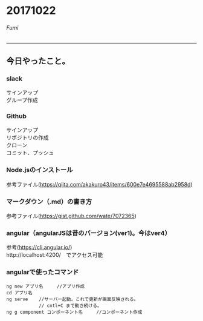 # 20171022  
###### Fumi  
-------------------------
## 今日やったこと。  

### slack  
サインアップ  
グループ作成  
### Github  
サインアップ  
リポジトリの作成  
クローン  
コミット、プッシュ  
### Node.jsのインストール  
参考ファイル(https://qiita.com/akakuro43/items/600e7e4695588ab2958d)  
### マークダウン（.md）の書き方  
参考ファイル(https://gist.github.com/wate/7072365)  
### angular（angularJSは昔のバージョン(ver1)。今はver4）  
参考(https://cli.angular.io/)  
http://localhost:4200/　でアクセス可能  
### angularで使ったコマンド  
    ng new アプリ名     //アプリ作成  
    cd アプリ名  
    ng serve    //サーバー起動。これで更新が画面反映される。  
                // cntl+C まで動き続ける。  
    ng g component コンポーネント名     //コンポーネント作成  

